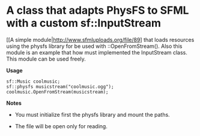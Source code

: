 # A class that adapts PhysFS to SFML with a custom sf::InputStream

[[A simple module|http://www.sfmluploads.org/file/89] that loads resources using the physfs library for be used with ::OpenFromStream(). Also this module is an example that how must implemented the InputStream class. This module can be used freely.

**Usage**

```
sf::Music coolmusic;
sf::physfs musicstream("coolmusic.ogg");
coolmusic.OpenFromStream(musicstream);
```

**Notes**

* You must initialize first the physfs library and mount the paths.

* The file will be open only for reading.
